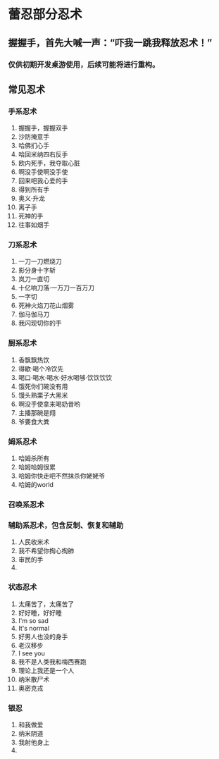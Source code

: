 # 蕾忍部分忍术
## 握握手，首先大喊一声：“**吓我一跳我释放忍术！**”
### 仅供初期开发桌游使用，后续可能将进行重构。

## 常见忍术

### 手系忍术
1. 握握手，握握双手
2. 沙防掩意手
3. 哈佛扪心手
4. 哈回米纳四右反手
5. 欧内死手，我夺取心脏
6. 啊没手使啊没手使
7. 回来吧我心爱的手
8. 得到所有手
9. 奥义·升龙
10. 离子手
11. 死神的手
12. 往事如烟手

### 刀系忍术
1. 一刀一刀燃烧刀
2. 影分身十字斩
3. 岚刀一直切
4. 十亿响刀落·一万刀一百万刀
5. 一字切
6. 死神火焰刀花山烟雾
7. 伽马伽马刀
8. 我闪现切你的手


### 厨系忍术
1. 香飘飘热饮
2. 得歇·喝个冷饮先
3. 喝口·喝水·喝水·好水喝够·饮饮饮饮
4. 饿死你们碗没有用
5. 馒头熟栗子大黑米
6. 啊没手使拿来喝奶昔哟
7. 主播那碗是翔
8. 爷要食大粪

### 姆系忍术
1. 哈姆杀所有
2. 哈姆哈姆很累
3. 哈姆你快走吧不然抹杀你姥姥爷
4. 哈姆的world

### 召唤系忍术

### 辅助系忍术，包含反制、恢复和辅助
1. 人民收米术
2. 我不希望你掏心掏肺
3. 审民的手
4. 

### 状态忍术
1. 太痛苦了，太痛苦了
2. 好好睡，好好睡
3. I'm so sad
4. It's normal
5. 好男人也没的身手
6. 老汉移步
7. I see you
8. 我不是人类我和梅西赛跑
9. 理论上我还是一个人
10. 纳米散尸术
11. 奥密克戎

### 银忍
1. 和我做爱
2. 纳米阴道
3. 我射他身上
4. 